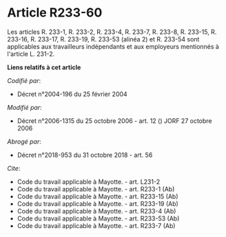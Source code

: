 # Article R233-60

Les articles R. 233-1, R. 233-2, R. 233-4, R. 233-7, R. 233-8, R. 233-15, R. 233-16, R. 233-17, R. 233-19, 
R. 233-53 (alinéa 2) et R. 233-54 sont applicables aux travailleurs indépendants et aux employeurs mentionnés à l'article L.
231-2.

**Liens relatifs à cet article**

_Codifié par_:

  - Décret n°2004-196 du 25 février 2004

_Modifié par_:

  - Décret n°2006-1315 du 25 octobre 2006 - art. 12 () JORF 27 octobre 2006

_Abrogé par_:

  - Décret n°2018-953 du 31 octobre 2018 - art. 56

_Cite_:

  - Code du travail applicable à Mayotte. - art. L231-2
  - Code du travail applicable à Mayotte. - art. R233-1 (Ab)
  - Code du travail applicable à Mayotte. - art. R233-15 (Ab)
  - Code du travail applicable à Mayotte. - art. R233-19 (Ab)
  - Code du travail applicable à Mayotte. - art. R233-4 (Ab)
  - Code du travail applicable à Mayotte. - art. R233-53 (Ab)
  - Code du travail applicable à Mayotte. - art. R233-7 (Ab)
